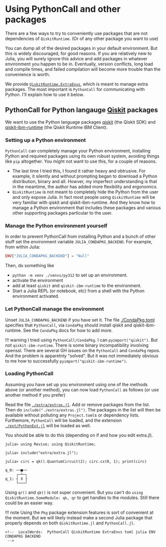 # Using PythonCall and other packages

There are a few ways to try to conveniently use packages that are not
dependencies of `QiskitRuntime`. (Or of any other package you want to use)

You can dump all of the desired packages in your default environment. But this is widely
discouraged, for good reasons. If you are relatively new to Julia, you will surely ignore
this advice and add packages in whatever environment you happen to be in. Eventually,
version conflicts, long load and compile times, and failed compilation will become more
trouble than the convenience is worth.

We provide [`QiskitRuntime.ExtraEnvs`](@ref), which
is meant to manage extra packages. The most important is `PythonCall` for communicating with Python.
I'll explain how to use it below.

## PythonCall for Python langauge [Qiskit](https://github.com/Qiskit) packages

We want to use the Python language packages [qiskit](https://github.com/Qiskit/qiskit) (the Qiskit SDK) and
[qiskit-ibm-runtime](https://github.com/Qiskit/qiskit-ibm-runtime) (the Qiskit Runtime IBM Client).

### Setting up a Python environment

`PythonCall` can completely manage your Python environment, installing Python and required packages using
its own robust system, avoiding things like `pip` altogether.
You might not want to use this, for a couple of reasons.

* The last time I tried this, I found it rather heavy and obtrusive. For example, it silently and without prompting began to download a Python distribution, binary and all. Howver, my imperfect understanding is that in the meantime, the author has added more flexibility and ergonomics.
* `QiskitRuntime` is not meant to completely hide the Python from the user and only expose Julia. In fact most people using `QiskitRuntime` will be very familiar with qiskit and qiskit-ibm-runtime. And they know how to manage a Python environment that includes these packages and various other supporting packages particular to the user.

### Manage the Python environment yourself

In order to prevent PythonCall from installing Python and a bunch of other stuff
set the environment variable `JULIA_CONDAPKG_BACKEND`. For example, from within Julia:

```julia
ENV["JULIA_CONDAPKG_BACKEND"] = "Null"
```

Then, do something like

* `python -m venv ./venvs/py312` to set up an environment.
* activate the environment
* add at least `qiskit` and `qiskit-ibm-runtime` to the environment.
* Start a Julia REPL (or notebook, etc) from a shell with the Python environment activated.

### Let PythonCall manage the environment

Unset `JULIA_CONDAPKG_BACKEND` if you have set it. The file [./CondaPkg.toml](https://github.com/jlapeyre/QiskitRuntime.jl/blob/main/CondaPkg.toml) specifies that `PythonCall`, via `CondaPkg` should install qiskit and qiskit-ibm-runtime. See the `CondaPkg` docs for how to add more.

!!! warning
    I tried using `PythonCall/CondaPkg`. I can `pyimport("qiskit")`. But not `qiskit-ibm-runtime`.
    There is some binary incompatibility involving openssl.
    There are several GH issues on the `PythonCall` and `CondaPkg` repos.
    And the problem is apparetnly "solved".
    But it was not immediately obvious to me how to successfully `pyimport("qiskit-ibm-runtime")`.

### Loading PythonCall

Assuming you have set up you environment using one of the methods above (or another method),
you can now load `PythonCall` as follows (or use another method if you prefer)

Read the file [`./extra/extras.jl`](https://github.com/jlapeyre/QiskitRuntime.jl/blob/main/extra/extra.jl).
Add or remove packages from the list. Then do `include("./extra/extras.jl")`.  The packages in the list
will then be available without polluting any `Project.toml`s or dependency lists. Furthemore, `PythonCall`
will be loaded, and the extension [`./ext/PythonExt.jl`](https://github.com/jlapeyre/QiskitRuntime.jl/blob/main/ext/PythonExt.jl) will be loaded as well.

You should be able to do this (depending on if and how you edit extra.jl).

```julia-repl
julia> using Revise; using QiskitRuntime;

julia> include("extra/extra.jl");

julia> circ = qk().QuantumCircuit(2); circ.cx(0, 1); print(circ)

q_0: ──■──
     ┌─┴─┐
q_1: ┤ X ├
     └───┘
```

Using `qr()` and `qk()` is not super convenient. But you can't do `using QiskitRuntime.SomeModule: qk, qr` to
get handles to the modules. Still there could be an easier way.

!!! note
    Using the `Pkg` package extension features is sort of convenient at the moment. But we will
    likely instead make a second Julia package that properly depends on both `QiskitRuntime.jl` and
    `PythonCall.jl`.


```@raw html
<!--  LocalWords:  PythonCall QiskitRuntime ExtraEnvs toml julia ENV CONDAPKG BACKEND
 -->
```
